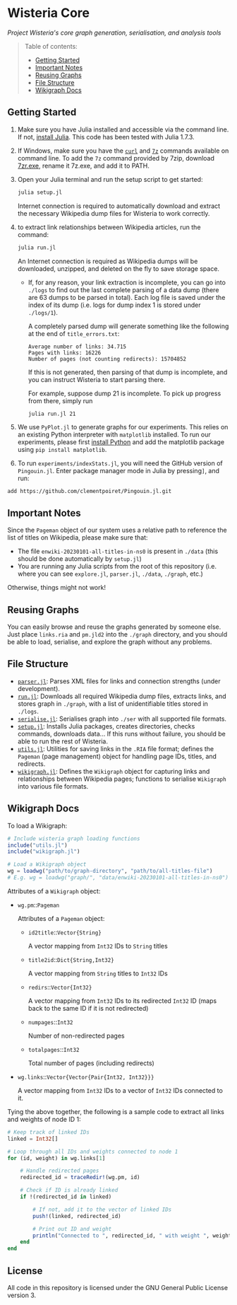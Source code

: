 # Wisteria Core

_Project Wisteria's core graph generation, serialisation, and analysis tools_

> Table of contents:
>
> - [Getting Started](#getting-started)
> - [Important Notes](#important-notes)
> - [Reusing Graphs](#reusing-graphs)
> - [File Structure](#file-structure)
> - [Wikigraph Docs](#wikigraph-docs)

## Getting Started

1. Make sure you have Julia installed and accessible via the command line. If not, [install Julia](https://julialang.org/downloads/). This code has been tested with Julia 1.7.3.

2. If Windows, make sure you have the [`curl`](https://curl.se/windows/) and [`7z`](https://www.7-zip.org/download.html) commands available on command line. To add the `7z` command provided by 7zip, download [7zr.exe](https://www.7-zip.org/a/7zr.exe), rename it 7z.exe, and add it to PATH.

3. Open your Julia terminal and run the setup script to get started:

   ```bash
   julia setup.jl
   ```

   Internet connection is required to automatically download and extract the necessary Wikipedia dump files for Wisteria to work correctly.

4. to extract link relationships between Wikipedia articles, run the command:

   ```bash
   julia run.jl
   ```

   An Internet connection is required as Wikipedia dumps will be downloaded, unzipped, and deleted on the fly to save storage space.

   - If, for any reason, your link extraction is incomplete, you can go into `./logs` to find out the last complete parsing of a data dump (there are 63 dumps to be parsed in total). Each log file is saved under the index of its dump (i.e. logs for dump index 1 is stored under `./logs/1`).

     A completely parsed dump will generate something like the following at the end of `title_errors.txt`:

     ```
     Average number of links: 34.715
     Pages with links: 16226
     Number of pages (not counting redirects): 15704852
     ```

     If this is not generated, then parsing of that dump is incomplete, and you can instruct Wisteria to start parsing there.

     For example, suppose dump 21 is incomplete. To pick up progress from there, simply run

     ```bash
     julia run.jl 21
     ```

5. We use `PyPlot.jl` to generate graphs for our experiments. This relies on an existing Python interpreter with `matplotlib` installed. To run our experiments, please first [install Python](https://www.python.org/downloads/) and add the matplotlib package using `pip install matplotlib`.

6. To run `experiments/indexStats.jl`, you will need the GitHub version of `Pingouin.jl`. Enter package manager mode in Julia by pressing`]`, and run:
```
add https://github.com/clementpoiret/Pingouin.jl.git
```

## Important Notes

Since the `Pageman` object of our system uses a relative path to reference the list of titles on Wikipedia, please make sure that:

- The file `enwiki-20230101-all-titles-in-ns0` is present in `./data` (this should be done automatically by `setup.jl`)
- You are running any Julia scripts from the root of this repository (i.e. where you can see `explore.jl`, `parser.jl`, `./data`, `./graph`, etc.)

Otherwise, things might not work!

## Reusing Graphs

You can easily browse and reuse the graphs generated by someone else. Just place `links.ria` and `pm.jld2` into the `./graph` directory, and you should be able to load, serialise, and explore the graph without any problems.

## File Structure

- [`parser.jl`](./parser.jl): Parses XML files for links and connection strengths (under development).
- [`run.jl`](./run.jl): Downloads all required Wikipedia dump files, extracts links, and stores graph in `./graph`, with a list of unidentifiable titles stored in `./logs`.
- [`serialise.jl`](./serialise.jl): Serialises graph into `./ser` with all supported file formats.
- [`setup.jl`](./setup.jl): Installs Julia packages, creates directories, checks commands, downloads data... If this runs without failure, you should be able to run the rest of Wisteria.
- [`utils.jl`](./utils.jl): Utilities for saving links in the `.RIA` file format; defines the `Pageman` (page management) object for handling page IDs, titles, and redirects.
- [`wikigraph.jl`](./wikigraph.jl): Defines the `Wikigraph` object for capturing links and relationships between Wikipedia pages; functions to serialise `Wikigraph` into various file formats.

## Wikigraph Docs

To load a Wikigraph:

```julia
# Include wisteria graph loading functions
include("utils.jl")
include("wikigraph.jl")

# Load a Wikigraph object
wg = loadwg("path/to/graph-directory", "path/to/all-titles-file")
# E.g. wg = loadwg("graph/", "data/enwiki-20230101-all-titles-in-ns0")
```

Attributes of a `Wikigraph` object:

- `wg.pm`::`Pageman`

  Attributes of a `Pageman` object:

  - `id2title`::`Vector{String}`

    A vector mapping from `Int32` IDs to `String` titles

  - `title2id`::`Dict{String,Int32}`

    A vector mapping from `String` titles to `Int32` IDs

  - `redirs`::`Vector{Int32}`

    A vector mapping from `Int32` IDs to its redirected `Int32` ID (maps back to the same ID if it is not redirected)

  - `numpages`::`Int32`

    Number of non-redirected pages

  - `totalpages`::`Int32`

    Total number of pages (including redirects)

- `wg.links`::`Vector{Vector{Pair{Int32, Int32}}}`

  A vector mapping from `Int32` IDs to a vector of `Int32` IDs connected to it.

Tying the above together, the following is a sample code to extract all links and weights of node ID 1:

```julia
# Keep track of linked IDs
linked = Int32[]

# Loop through all IDs and weights connected to node 1
for (id, weight) in wg.links[1]

    # Handle redirected pages
    redirected_id = traceRedir!(wg.pm, id)

    # Check if ID is already linked
    if !(redirected_id in linked)

        # If not, add it to the vector of linked IDs
        push!(linked, redirected_id)

        # Print out ID and weight
        println("Connected to ", redirected_id, " with weight ", weight)
    end
end
```

## License

All code in this repository is licensed under the GNU General Public License version 3.
